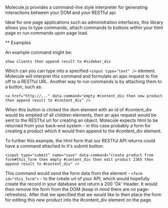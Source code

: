 Molecule.js provides a command-line style interpreter for generating interactions between your DOM and your RESTful api. 

Ideal for one page applications such as administration interfaces, this library allows you to type commands, attach commands to buttons within your html page or run commands upon page load.

** Examples

An example command might be:

`show clients then append result to #sidebar_div`

Which can you can type into a specified `<input type="text" />` element. Molecule will interpret this command and formulate an ajax request to fire off to a RESTful URL. Another way to run commands is by attaching them to a button, such as:

`<a href="http://..." data-command="empty #content_div then new product then append result to #content_div" />`

When this button is clicked the dom element with an id of #content_div would be emptied of all children elements, then an ajax request would be sent to the RESTful url for creating an object. Molecule expects html to be returned from your back-end system - in this case probably a form for creating a product which it would then append to the #content_div element.

To further this example, the html form that our RESTful API returns could have a command attached to it's submit button:

`<input type="submit" name="save" data-command="create product from form#this_form then empty #content_div then edit product 2365 then append result to #content_div" />`

This command would send the form data from the element - `<form id="this_form">` - to the create url of your API, which would hopefully create the record in your database and return a 200 'Ok' Header. It would then remove the form from the DOM (keep in mind there are no page-refreshes). After that we specified that we would like to then place the form for editing this new product into the #content_div element on the page.


